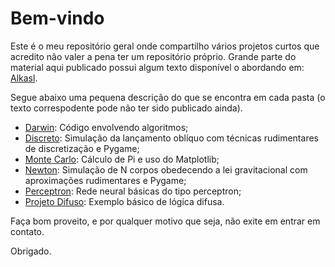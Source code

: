 # Bem-vindo 
Este é o meu repositório geral onde compartilho vários projetos curtos que acredito não valer a pena ter um repositório próprio. Grande parte do material aqui publicado possui algum texto disponível o abordando em: [Alkasl](https://alkasl.wordpress.com/).

Segue abaixo uma pequena descrição do que se encontra em cada pasta (o texto correspodente pode não ter sido publicado ainda).

* [Darwin](https://alkasl.wordpress.com/2019/10/12/algoritmo-genetico/): Código envolvendo algoritmos;
* [Discreto](https://alkasl.wordpress.com/2019/10/19/mruv-discretizado-em-python/): Simulação da lançamento oblíquo com técnicas rudimentares de discretização e Pygame;
* [Monte Carlo](https://alkasl.wordpress.com/2019/11/02/introducao-ao-matplotlib-com-monte-carlo): Cálculo de Pi e uso do Matplotlib;
* [Newton](https://alkasl.wordpress.com/): Simulação de N corpos obedecendo a lei gravitacional com aproximações rudimentares e Pygame;
* [Perceptron](https://alkasl.wordpress.com/2019/09/21/rede-neural-perceptron-i/): Rede neural básicas do tipo perceptron;
* [Projeto Difuso](https://alkasl.wordpress.com/2019/10/05/logica-difusa-e-oxygen-not-included/): Exemplo básico de lógica difusa.

Faça bom proveito, e por qualquer motivo que seja, não exite em entrar em contato.

Obrigado.
